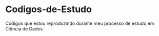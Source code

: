 # Codigos-de-Estudo
Códigos que estou reproduzindo durante meu processo de estudo em Ciência de Dados.
